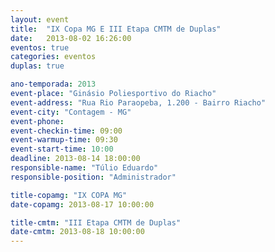 ```yaml
---
layout: event
title:  "IX Copa MG E III Etapa CMTM de Duplas"
date:   2013-08-02 16:26:00
eventos: true
categories: eventos
duplas: true

ano-temporada: 2013
event-place: "Ginásio Poliesportivo do Riacho"
event-address: "Rua Rio Paraopeba, 1.200 - Bairro Riacho"
event-city: "Contagem - MG"
event-phone:
event-checkin-time: 09:00
event-warmup-time: 09:30
event-start-time: 10:00
deadline: 2013-08-14 18:00:00
responsible-name: "Túlio Eduardo"
responsible-position: "Administrador"

title-copamg: "IX COPA MG"
date-copamg: 2013-08-17 10:00:00

title-cmtm: "III Etapa CMTM de Duplas"
date-cmtm: 2013-08-18 10:00:00
---
```

